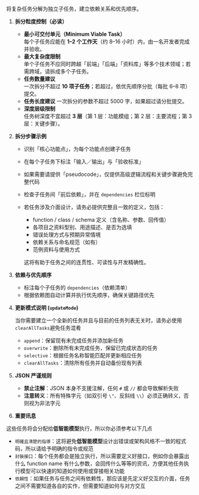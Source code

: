 将复杂任务分解为独立子任务，建立依赖关系和优先顺序。

1. **拆分粒度控制（必读）**

   - **最小可交付单元（Minimum Viable Task）**  
     每个子任务应能在 **1–2 个工作天**（约 8–16 小时）内，由一名开发者完成并验收。
   - **最大复杂度限制**  
     单个子任务不应同时跨越「前端」「后端」「资料库」等多个技术领域；若需跨域，请拆成多个子任务。
   - **任务数量建议**  
     一次拆分不超过 **10 项子任务**；若超过，依优先顺序分批（每批 6–8 项）提交。
   - **任务长度建议**
     一次拆分的参数不超过 5000 字，如果超过请分批提交。
   - **深度层级限制**  
     任务树深度不宜超过 **3 层**（第 1 层：功能模组；第 2 层：主要流程；第 3 层：关键步骤）。

2. **拆分步骤示例**

   - 识别「核心功能点」，为每个功能点创建子任务
   - 在每个子任务下标注「输入／输出」与「验收标准」
   - 如果需要请提供「pseudocode」，仅提供高级逻辑流程和关键步骤避免完整代码
   - 检查子任务间「前后依赖」，并在 `dependencies` 栏位标明
   - 若任务涉及介面设计，请务必提供完整且一致的定义，包括：

     - function / class / schema 定义（含名称、参数、回传值）
     - 各项目之资料型别、用途描述、是否为选填
     - 错误处理方式与预期异常情境
     - 依赖关系与命名规范（如有）
     - 范例资料与使用方式

     这将有助于任务之间的连贯性、可读性与开发精确性。

3. **依赖与优先顺序**

   - 标注每个子任务的 `dependencies`（依赖清单）
   - 根据依赖图自动计算并执行优先顺序，确保关键路径优先

4. **更新模式说明 (`updateMode`)**

   当你需要建立一个全新的任务并且与目前的任务列表无关时，请务必使用`clearAllTasks`避免任务混肴

   - `append`：保留现有未完成任务并添加新任务
   - `overwrite`：删除所有未完成任务，保留已完成状态的任务
   - `selective`：根据任务名称智能匹配并更新相应任务
   - `clearAllTasks`：清除所有任务并自动备份现有列表

5. **JSON 严谨规则**

   - **禁止注解**：JSON 本身不支援注解，任何 `#` 或 `//` 都会导致解析失败
   - **注意转义**：所有特殊字元（如双引号 `\"`、反斜线 `\\`）必须正确转义，否则视为非法字元

6. **重要讯息**

这些任务将会分配给**低智能模型**执行，所以你必须参考以下几点

- `明確且清楚的指導`：这将避免**低智能模型**设计出错误或架构风格不一致的程式码，所以请给予明确的指令或规范
- `封裝接口`：每个任务都会是独立执行，所以需要定义好接口，例如你会暴露出什么 function name 有什么参数，会回传什么等等的资讯，方便其他任务执行模型可以快速的知道如何使用或穿接相关功能
- `依賴性`：如果任务与任务之间有依赖性，那应该是先定义好交互的介面，任务之间不需要知道各自的实作，但需要知道如何与对方交互

